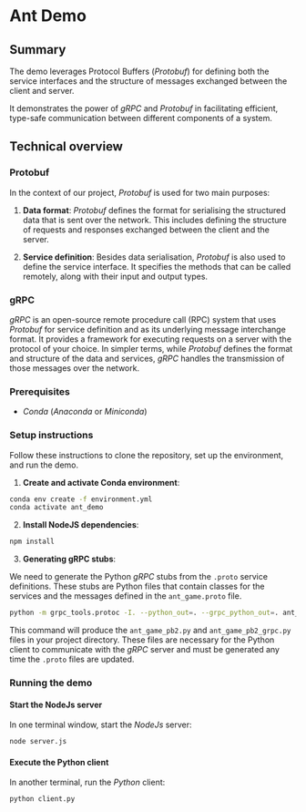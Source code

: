 # Ant Demo

## Summary

The demo leverages Protocol Buffers (_Protobuf_) for defining both the service interfaces and the structure of messages
exchanged between the client and server.

It demonstrates the power of _gRPC_ and _Protobuf_ in facilitating efficient, type-safe communication between different
components of a system.

## Technical overview

### Protobuf

In the context of our project, _Protobuf_ is used for two main purposes:

1. **Data format**: _Protobuf_ defines the format for serialising the structured data that is sent over the network.
   This
   includes defining the structure of requests and responses exchanged between the client and the server.

2. **Service definition**: Besides data serialisation, _Protobuf_ is also used to define the service interface. It
   specifies the methods that can be called remotely, along with their input and output types.

### gRPC

_gRPC_ is an open-source remote procedure call (RPC) system that uses _Protobuf_ for service definition and as its
underlying message interchange format. It provides a framework for executing requests on a server with the protocol of
your choice. In simpler terms, while _Protobuf_ defines the format and structure of the data and services, _gRPC_
handles the transmission of those messages over the network.

### Prerequisites

- _Conda_ (_Anaconda_ or _Miniconda_)

### Setup instructions

Follow these instructions to clone the repository, set up the environment, and run the demo.

1. **Create and activate Conda environment**:

```bash
conda env create -f environment.yml
conda activate ant_demo
```

2. **Install NodeJS dependencies**:

```bash
npm install
```

3. **Generating gRPC stubs**:

We need to generate the Python _gRPC_ stubs from the `.proto` service definitions. These stubs are Python files that
contain classes for the services and the messages defined in the `ant_game.proto` file.

```bash
python -m grpc_tools.protoc -I. --python_out=. --grpc_python_out=. ant_game.proto
```

This command will produce the `ant_game_pb2.py` and `ant_game_pb2_grpc.py` files in your project directory.
These files are necessary for the Python client to communicate with the _gRPC_ server and must be generated any time
the `.proto` files are updated.

### Running the demo

#### Start the NodeJs server

In one terminal window, start the _NodeJs_ server:

```bash
node server.js
```

#### Execute the Python client

In another terminal, run the _Python_ client:

```bash
python client.py
```



